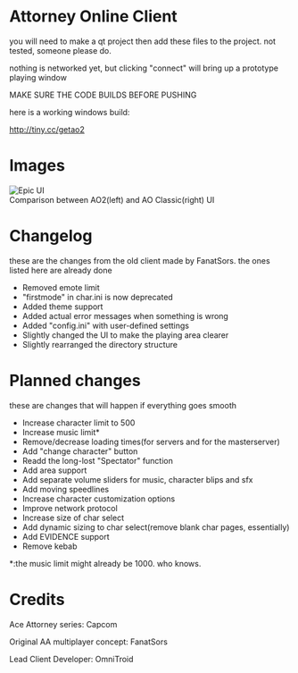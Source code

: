 # Attorney Online Client
you will need to make a qt project then add these files to the project. not tested, someone please do.

nothing is networked yet, but clicking "connect" will bring up a prototype playing window

MAKE SURE THE CODE BUILDS BEFORE PUSHING

here is a working windows build:

http://tiny.cc/getao2

# Images

![Epic UI](http://i.imgur.com/RZbMAlB.png)
<br />
Comparison between AO2(left) and AO Classic(right) UI

# Changelog
these are the changes from the old client made by FanatSors. the ones listed here are already done

- Removed emote limit
- "firstmode" in char.ini is now deprecated
- Added theme support
- Added actual error messages when something is wrong
- Added "config.ini" with user-defined settings
- Slightly changed the UI to make the playing area clearer
- Slightly rearranged the directory structure


# Planned changes
these are changes that will happen if everything goes smooth

- Increase character limit to 500
- Increase music limit*
- Remove/decrease loading times(for servers and for the masterserver)
- Add "change character" button
- Readd the long-lost "Spectator" function
- Add area support
- Add separate volume sliders for music, character blips and sfx
- Add moving speedlines
- Increase character customization options
- Improve network protocol
- Increase size of char select
- Add dynamic sizing to char select(remove blank char pages, essentially)
- Add EVIDENCE support
- Remove kebab

*:the music limit might already be 1000. who knows.


# Credits

Ace Attorney series:
Capcom

Original AA multiplayer concept:
FanatSors

Lead Client Developer:
OmniTroid
